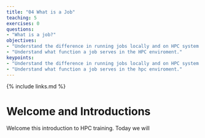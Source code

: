 ```yaml
---
title: "04 What is a Job"
teaching: 5
exercises: 0
questions:
- "What is a job?"
objectives:
- "Understand the difference in running jobs locally and on HPC system."
- "Understand what function a job serves in the HPC enviroment."
keypoints:
- "Understand the difference in running jobs locally and on HPC system."
- "Understand what function a job serves in the hpc enviroment."
---
```



{% include links.md %}

# Welcome and Introductions

Welcome this introduction to HPC training. Today we will 
